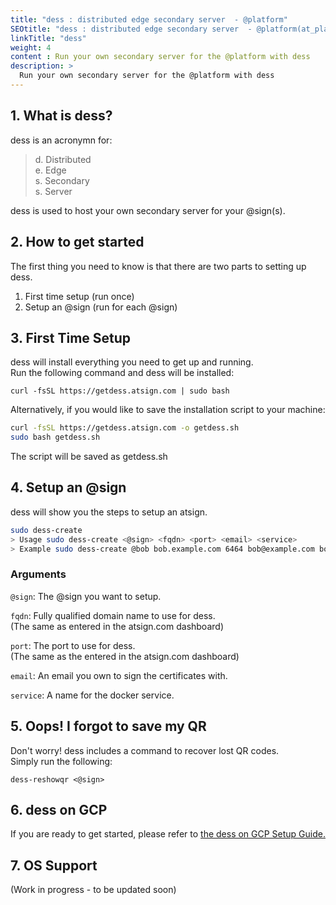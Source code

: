 ```yaml
---
title: "dess : distributed edge secondary server  - @platform"
SEOtitle: "dess : distributed edge secondary server  - @platform(at_platform or AtPlatform)"
linkTitle: "dess"
weight: 4
content : Run your own secondary server for the @platform with dess
description: >
  Run your own secondary server for the @platform with dess
---
```


## 1. What is dess?

dess is an acronymn for:  
> d. Distributed  
> e. Edge  
> s. Secondary  
> s. Server  

dess is used to host your own secondary server for your @sign(s).

## 2. How to get started

The first thing you need to know is that there are two parts to setting up dess.  
1. First time setup (run once)  
1. Setup an @sign (run for each @sign)  

## 3. First Time Setup
  
dess will install everything you need to get up and running.  
Run the following command and dess will be installed:

`curl -fsSL https://getdess.atsign.com | sudo bash`

Alternatively, if you would like to save the installation script to your machine:

```BASH
curl -fsSL https://getdess.atsign.com -o getdess.sh
sudo bash getdess.sh
```

The script will be saved as <span>getdess.sh</span>

## 4. Setup an @sign

dess will show you the steps to setup an atsign.
```bash
sudo dess-create
> Usage sudo dess-create <@sign> <fqdn> <port> <email> <service>
> Example sudo dess-create @bob bob.example.com 6464 bob@example.com bob
```

### Arguments

`@sign`: The @sign you want to setup.

`fqdn`: Fully qualified domain name to use for dess.  
(The same as entered in the atsign.com dashboard)

`port`: The port to use for dess.  
(The same as the entered in the atsign.com dashboard)

`email`: An email you own to sign the certificates with.

`service`: A name for the docker service.

## 5. Oops! I forgot to save my QR

Don't worry! dess includes a command to recover lost QR codes.  
Simply run the following:

`dess-reshowqr <@sign>`

## 6. dess on GCP

If you are ready to get started, please refer to [the dess on GCP Setup Guide.](/docs/guides/dess-gcp/)



## 7. OS Support

(Work in progress - to be updated soon)
